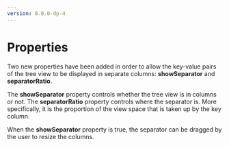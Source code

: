 ```yaml
---
version: 8.0.0-dp-4
---
```

# Properties

Two new properties have been added in order to allow the key-value pairs of the tree view
to be displayed in separate columns: **showSeparator** and **separatorRatio**.

The **showSeparator** property controls whether the tree view is in
columns or not. The **separatorRatio** property controls where the
separator is.  More specifically, it is the proportion of the view
space that is taken up by the key column.

When the **showSeparator** property is true, the separator can be
dragged by the user to resize the columns.
